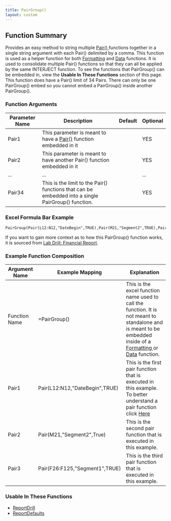 ```yaml
---
title: PairGroup()
layout: custom
---
```

##  Function Summary 

Provides an easy method to string multiple [ Pair() ](Pair_81756188.html) functions together in a single string argument with each Pair() delimited by a comma. This function is used as a helper function for both [Formatting]() and [Data]() functions. It is used to consolidate multiple Pair() functions so that they can all be applied by the same INTERJECT function. To see the functions that PairGroup() can be embedded in, view the **Usable In These Functions** section of this page. This function does have a Pair() limit of 34 Pairs. There can only be one PairGroup() embed so you cannot embed a PairGroup() inside another PairGroup().

###  Function Arguments   

| Parameter Name | Description                                                                                        | Default | Optional |
|----------------|----------------------------------------------------------------------------------------------------|---------|----------|
| Pair1          | This parameter is meant to have a [Pair()]() function embedded in it                               |         | YES      |
| Pair2          | This parameter is meant to have another Pair() function embedded in it                             |         | YES      |
| ...            | ...                                                                                                |         | ...      |
| Pair34         | This is the limit to the Pair() functions that can be embedded into a single PairGroup() function. |         | YES      |

### Excel Formula Bar Example

```Excel
PairGroup(Pair(L12:N12,"DateBegin",TRUE),Pair(M21,"Segment2",TRUE),Pair(F26:F125,"Segment1",TRUE))
```

If you want to gain more context as to how this PairGroup() function works, it is sourced from [Lab Drill: Financial Report](). 

### Example Function Composition

| Argument Name | Example Mapping                | Explanation |
|---------------|--------------------------------|-------------|
| Function Name | =PairGroup()                   |This is the excel function name used to call the function. It is not meant to standalone and is meant to be embedded inside of a [ Formatting ]() or [Data]() function.             |
| Pair1         | Pair(L12:N12,"DateBegin",TRUE) |This is the first pair function that is executed in this example. To better understand a pair function click [Here]()            |
| Pair2         | Pair(M21,"Segment2",True)      |This is the second pair function that is executed in this example.|
| Pair3         | Pair(F26:F125,"Segment1",TRUE) |This is the third pair function that is executed in this example. |

###  Usable In These Functions  

* [ReportDrill]()
* [ReportDefaults]()
